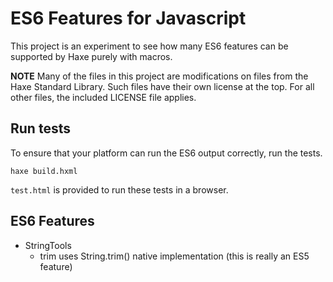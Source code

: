 # ES6 Features for Javascript

This project is an experiment to see how many ES6 features can be supported by Haxe purely with macros.

**NOTE** Many of the files in this project are modifications on files from the Haxe Standard Library.  Such files have their own license at the top.  For all other files, the included LICENSE file applies.

## Run tests

To ensure that your platform can run the ES6 output correctly, run the tests.

    haxe build.hxml

`test.html` is provided to run these tests in a browser.

## ES6 Features

- StringTools
	- trim uses String.trim() native implementation (this is really an ES5 feature)

